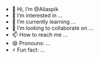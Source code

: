 - 👋 Hi, I’m @Aliaspik
- 👀 I’m interested in ...
- 🌱 I’m currently learning ...
- 💞️ I’m looking to collaborate on ...
- 📫 How to reach me ...
- 😄 Pronouns: ...
- ⚡ Fun fact: ...

<!---
Aliaspik/Aliaspik is a ✨ special ✨ repository because its `README.md` (this file) appears on your GitHub profile.
You can click the Preview link to take a look at your changes.
--->
